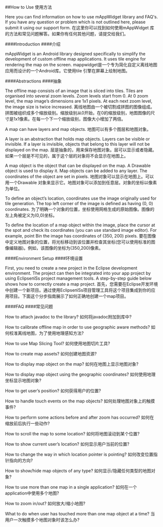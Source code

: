##How to Use
使用方法

Here you can find information on how to use mAppWidget library and FAQ's. If you have any question or problem which is not outlined here, please submit it using our support form.
在这里你可以找到如何使用mAppWidget 库的方法和常见问题解答。如果你有任何其他问题，请提交给我们。

####Introduction
####介绍

mAppWidget is an Android library designed specifically to simplify the development of custom offline map applications. It uses tile engine for rendering the map on the screen.
mappwidget是一个专为简化自定义离线地图应用而设计的一个Android库。它使用tile 引擎在屏幕上绘制地图。

####Abstractions
####抽象

The offline map consists of an image that is sliced into tiles. Tiles are organised into several zoom levels. Zoom levels start from 0. At 0 zoom level, the map image’s dimensions are 1x1 pixels. At each next zoom level, the image size is twice increased.
离线地图由一个被切割成拼图的图像组成。拼图被组织成多个缩放级别。缩放级别从0开始，在0的缩放级别，地图图像的尺寸是1x1像素。在每一个下一个缩放级别，图像大小增加了两倍。

A map can have layers and map objects.
地图可以有多个图层和地图对象。

A layer is an abstraction that holds map objects. Layers can be visible or invisible. If a layer is invisible, objects that belong to this layer will not be displayed on the map.
层是抽象的，用来保存地图对象。层可以显示或者隐藏。如果一个层是不可见的，属于这个层的对象将不会显示在地图上。

A map object is the object that can be displayed on the map. A Drawable object is used to display it. Map objects can be added to any layer. The coordinates of the object are set in pixels.
地图对象可以显示在地图上。可以用一个Drawable 对象来显示它。地图对象可以添加到任意层。对象的坐标以像素为单位。

To define an object’s location, coordinates use the image originally used for tile generation. The top left corner of the image is defined as having (0, 0) coordinates.
为了明确一个对象的位置，坐标使用网格生成的原始图像。图像的左上角被定义为(0,0)坐标。

To define the location of a map object within the image, place the cursor at the spot and check its coordinates (you can use standard image editor). For example, point Bin the image has coordinates of (350, 200) pixels.
要在图像中定义地图对象的位置，将光标移动到该位置并检查其坐标(您可以使用标准的图像编辑器)。例如，该图像的坐标为(350,200)像素。

####Environment Setup
####环境设置

First, you need to create a new project in the Eclipse development environment. The project can then be integrated into your app project by using EclipseпїЅs project management tools. A step-by-step guide below shows how to correctly create a map project.
首先，您需要在Eclipse开发环境中创建一个新项目。通过使用EclipseпїЅs项目管理工具将这个项目集成到你的应用项目。下面这个分步指南展示了如何正确地创建一个map项目。

####FAQ
####常见问题

How to attach javadoc to the library?
如何将javadoc附加到库中?

How to calibrate offline map in order to use geographic aware methods?
如何校准离线地图，为了使用地理感知方法?

How to use Map Slicing Tool?
如何使用地图切片工具?

How to create map assets?
如何创建地图资源?

How to display map object on the map?
如何在地图上显示地图对象?

How to display map object using the geographic coordinates?
如何使用地理坐标显示地图对象?

How to get user’s position?
如何获得用户的位置?

How to handle touch events on the map objects?
如何处理地图对象上的触摸事件?

How to perform some actions before and after zoom has occurred?
如何在缩放前后执行一些动作?

How to scroll the map to some location?
如何将地图滚动到某个位置?

How to show current user’s location?
如何显示用户当前的位置?

How to change the way in which location pointer is pointing?
如何改变位置指针指向的方向?

How to show/hide map objects of any type?
如何显示/隐藏任何类型的地图对象?

How to use more than one map in a single application?
如何在一个application中使用多个地图?

How to zoom in/out?
如何放大/缩小地图?

What to do when user has touched more than one map object at a time?
当用户一次触摸多个地图对象时该怎么办?








